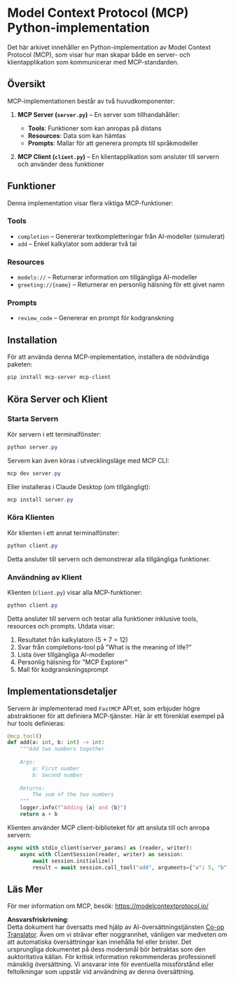 <!--
CO_OP_TRANSLATOR_METADATA:
{
  "original_hash": "706b9b075dc484b73a053e6e9c709b4b",
  "translation_date": "2025-05-25T13:31:02+00:00",
  "source_file": "04-PracticalImplementation/samples/python/README.md",
  "language_code": "sv"
}
-->
# Model Context Protocol (MCP) Python-implementation

Det här arkivet innehåller en Python-implementation av Model Context Protocol (MCP), som visar hur man skapar både en server- och klientapplikation som kommunicerar med MCP-standarden.

## Översikt

MCP-implementationen består av två huvudkomponenter:

1. **MCP Server (`server.py`)** – En server som tillhandahåller:
   - **Tools**: Funktioner som kan anropas på distans
   - **Resources**: Data som kan hämtas
   - **Prompts**: Mallar för att generera prompts till språkmodeller

2. **MCP Client (`client.py`)** – En klientapplikation som ansluter till servern och använder dess funktioner

## Funktioner

Denna implementation visar flera viktiga MCP-funktioner:

### Tools
- `completion` – Genererar textkompletteringar från AI-modeller (simulerat)
- `add` – Enkel kalkylator som adderar två tal

### Resources
- `models://` – Returnerar information om tillgängliga AI-modeller
- `greeting://{name}` – Returnerar en personlig hälsning för ett givet namn

### Prompts
- `review_code` – Genererar en prompt för kodgranskning

## Installation

För att använda denna MCP-implementation, installera de nödvändiga paketen:

```powershell
pip install mcp-server mcp-client
```

## Köra Server och Klient

### Starta Servern

Kör servern i ett terminalfönster:

```powershell
python server.py
```

Servern kan även köras i utvecklingsläge med MCP CLI:

```powershell
mcp dev server.py
```

Eller installeras i Claude Desktop (om tillgängligt):

```powershell
mcp install server.py
```

### Köra Klienten

Kör klienten i ett annat terminalfönster:

```powershell
python client.py
```

Detta ansluter till servern och demonstrerar alla tillgängliga funktioner.

### Användning av Klient

Klienten (`client.py`) visar alla MCP-funktioner:

```powershell
python client.py
```

Detta ansluter till servern och testar alla funktioner inklusive tools, resources och prompts. Utdata visar:

1. Resultatet från kalkylatorn (5 + 7 = 12)
2. Svar från completions-tool på "What is the meaning of life?"
3. Lista över tillgängliga AI-modeller
4. Personlig hälsning för "MCP Explorer"
5. Mall för kodgranskningsprompt

## Implementationsdetaljer

Servern är implementerad med `FastMCP` API:et, som erbjuder högre abstraktioner för att definiera MCP-tjänster. Här är ett förenklat exempel på hur tools definieras:

```python
@mcp.tool()
def add(a: int, b: int) -> int:
    """Add two numbers together
    
    Args:
        a: First number
        b: Second number
    
    Returns:
        The sum of the two numbers
    """
    logger.info(f"Adding {a} and {b}")
    return a + b
```

Klienten använder MCP client-biblioteket för att ansluta till och anropa servern:

```python
async with stdio_client(server_params) as (reader, writer):
    async with ClientSession(reader, writer) as session:
        await session.initialize()
        result = await session.call_tool("add", arguments={"a": 5, "b": 7})
```

## Läs Mer

För mer information om MCP, besök: https://modelcontextprotocol.io/

**Ansvarsfriskrivning**:  
Detta dokument har översatts med hjälp av AI-översättningstjänsten [Co-op Translator](https://github.com/Azure/co-op-translator). Även om vi strävar efter noggrannhet, vänligen var medveten om att automatiska översättningar kan innehålla fel eller brister. Det ursprungliga dokumentet på dess modersmål bör betraktas som den auktoritativa källan. För kritisk information rekommenderas professionell mänsklig översättning. Vi ansvarar inte för eventuella missförstånd eller feltolkningar som uppstår vid användning av denna översättning.